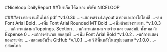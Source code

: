 ﻿#Niceloop DailyReport
##โปรเจ็ค โค็ด ของ บริษัท NICELOOP

####สร้างรายงานเป็นไฟล์ pdf
*v.1.0.3b
...-แก้การสร้างLayout ตารางและการไฮไลท์สี
...-ลบ Font Arial Bold
...-เพิ่ม Font Arial Rounded MT Bold
...-เพิ่มตัวอย่างรายงาน
*v.1.0.3
...-แก้การแสดงผลToppings. Section
...-แก้การแสดงผล รายจ่าย และ ยอดสุทธิ.  ทั้งหมด ถ้า Expense 0
...-แก้การคำนวณ ยอดสุทธิ
...-เพิ่ม Font Arial Bold
*v.1.0.2 
...-แก้การแสดง ยอดรายจ่าย
...-ทดสอบอัพขึ้น GitHub
*v.1.0.1 
...-แก้ สีพื้นหลังในสรุปยอดขาย
*v.1.0.0 
...-ปล่อยไฟล์